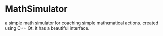 # MathSimulator
a simple math simulator for coaching simple mathematical actions. created using C++ Qt. it has a beautiful interface.
